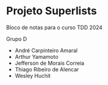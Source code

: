 # Projeto Superlists

Bloco de notas para o curso TDD 2024

Grupo D

- André Carpinteiro Amaral 
- Arthur Yamamoto
- Jefferson de Morais Correia 
- Thiago Ribeiro de Alencar 
- Wesley Huchit
